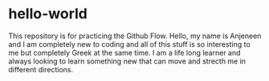 # hello-world
This repository is for practicing the Github Flow.
Hello, my name is Anjeneen and I am completely new to coding and all of this stuff is so interesting to me but completely Greek at the same time. I am a life long learner and always looking to learn something new that can move and strecth me in different directions.
